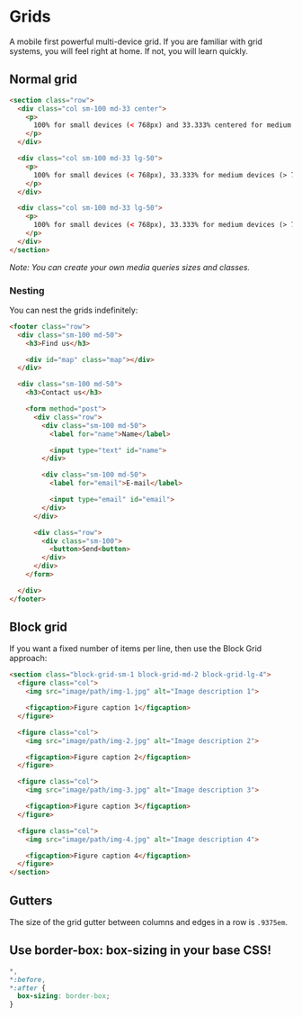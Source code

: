 # Grids
A mobile first powerful multi-device grid. If you are familiar with grid systems, you will feel right at home. If not, you will learn quickly.

## Normal grid

```html
<section class="row">
  <div class="col sm-100 md-33 center">
    <p>
      100% for small devices (< 768px) and 33.333% centered for medium devices or greater (> 768px).
    </p>
  </div>

  <div class="col sm-100 md-33 lg-50">
    <p>
      100% for small devices (< 768px), 33.333% for medium devices (> 768px < 1024px) and 50% for large devices or greater (> 1024px).
    </p>
  </div>

  <div class="col sm-100 md-33 lg-50">
    <p>
      100% for small devices (< 768px), 33.333% for medium devices (> 768px < 1024px) and 50% for large devices or greater (> 1024px).
    </p>
  </div>
</section>
```
*Note: You can create your own media queries sizes and classes.*

### Nesting

You can nest the grids indefinitely:

```html
<footer class="row">
  <div class="sm-100 md-50">
    <h3>Find us</h3>

    <div id="map" class="map"></div>
  </div>

  <div class="sm-100 md-50">
    <h3>Contact us</h3>

    <form method="post">
      <div class="row">
        <div class="sm-100 md-50">
          <label for="name">Name</label>

          <input type="text" id="name">
        </div>

        <div class="sm-100 md-50">
          <label for="email">E-mail</label>

          <input type="email" id="email">
        </div>
      </div>

      <div class="row">
        <div class="sm-100">
          <button>Send<button>
        </div>
      </div>
    </form>

  </div>
</footer>
```

## Block grid

If you want a fixed number of items per line, then use the Block Grid approach:

```html
<section class="block-grid-sm-1 block-grid-md-2 block-grid-lg-4">
  <figure class="col">
    <img src="image/path/img-1.jpg" alt="Image description 1">

    <figcaption>Figure caption 1</figcaption>
  </figure>

  <figure class="col">
    <img src="image/path/img-2.jpg" alt="Image description 2">

    <figcaption>Figure caption 2</figcaption>
  </figure>

  <figure class="col">
    <img src="image/path/img-3.jpg" alt="Image description 3">

    <figcaption>Figure caption 3</figcaption>
  </figure>

  <figure class="col">
    <img src="image/path/img-4.jpg" alt="Image description 4">

    <figcaption>Figure caption 4</figcaption>
  </figure>
</section>
```

## Gutters

The size of the grid gutter between columns and edges in a row is `.9375em`.

## Use border-box: box-sizing in your base CSS!

```css
*,
*:before,
*:after {
  box-sizing: border-box;
}
```
